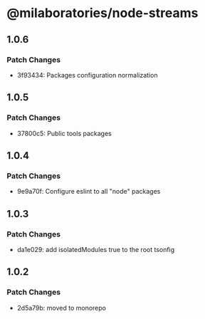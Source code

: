 # @milaboratories/node-streams

## 1.0.6

### Patch Changes

- 3f93434: Packages configuration normalization

## 1.0.5

### Patch Changes

- 37800c5: Public tools packages

## 1.0.4

### Patch Changes

- 9e9a70f: Configure eslint to all "node" packages

## 1.0.3

### Patch Changes

- da1e029: add isolatedModules true to the root tsonfig

## 1.0.2

### Patch Changes

- 2d5a79b: moved to monorepo
